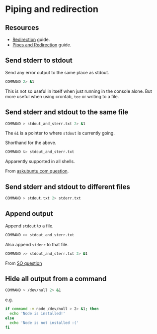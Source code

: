 # Piping and redirection


## Resources

- [Redirection](https://github.com/MichaelCurrin/learn-to-code/blob/master/Shell/Bash/tutorials/redirection.md) guide.
- [Pipes and Redirection](https://github.com/MichaelCurrin/learn-to-code/blob/master/Shell/Bash/beginning_linux_programming/pipes_and_redirection.md) guide.


## Send stderr to stdout

Send any error output to the same place as stdout.

```sh
COMMAND 2> &1
```

This is not so useful in itself when just running in the console alone. But more useful when using crontab, `tee` or writing to a file.


## Send stderr and stdout to the same file

```sh
COMMAND > stdout_and_sterr.txt 2> &1
```

The `&1` is a pointer to where `stdout` is currently going.


Shorthand for the above.

```sh
COMMAND &> stdout_and_sterr.txt
```

Apparently supported in all shells.

From [askubuntu.com question](https://askubuntu.com/questions/625224/how-to-redirect-stderr-to-a-file).


## Send stderr and stdout to different files

```sh
COMMAND > stdout.txt 2> stderr.txt
```


## Append output

Append `stdout` to a file.

```sh
COMMAND >> stdout_and_sterr.txt
```

Also append `stderr` to that file.

```sh
COMMAND >> stdout_and_sterr.txt 2> &1
```

From [SO question](https://stackoverflow.com/questions/876239/how-can-i-redirect-and-append-both-stdout-and-stderr-to-a-file-with-bash)


## Hide all output from a command

```sh
COMMAND > /dev/null 2> &1
```

e.g.

```sh
if command -v node /dev/null > 2> &1; then
  echo 'Node is installed!'
else
  echo 'Node is not installed :('
fi
```
